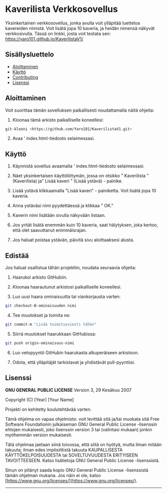 # Kaverilista Verkkosovellus

Yksinkertainen verkkosovellus, jonka avulla voit ylläpitää luetteloa kavereiden nimistä. Voit lisätä jopa 10 kaveria, ja heidän nimensä näkyvät verkkosivulla.
Tässä on linkki, josta voit testata sen: https://yaro101.github.io/KaverilistaV1/

## Sisällysluettelo

- [Aloittaminen](#Aloittaminen)
- [Käyttö](#käyttö)
- [Contributing](#contributing)
- [Lisenssi](#Lisenssi)

## Aloittaminen

Voit suorittaa tämän sovelluksen paikallisesti noudattamalla näitä ohjeita:

1. Kloonaa tämä arkisto paikalliselle koneellesi:

```bash
git-klooni <https://github.com/Yaro101/KaverilistaV1.git>
```

2. Avaa ' index.html-tiedosto selaimessasi.

## Käyttö

1. Käynnistä sovellus avaamalla ' index.html-tiedosto selaimessasi.

2. Näet yksinkertaisen käyttöliittymän, jossa on otsikko " Kaverilista "(Kaverilista) ja" Lisää kaveri " (Lisää ystävä) - painike.

3. Lisää ystävä klikkaamalla "Lisää kaveri" - painiketta. Voit lisätä jopa 10 kaveria.

4. Anna ystäväsi nimi pyydettäessä ja klikkaa " OK."

5. Kaverin nimi lisätään sivulla näkyvään listaan.

6. Jos yrität lisätä enemmän kuin 10 kaveria, saat hälytyksen, joka kertoo, että olet saavuttanut enimmäisrajan.

7. Jos haluat poistaa ystävän, päivitä sivu aloittaaksesi alusta.

## Edistää

Jos haluat osallistua tähän projektiin, noudata seuraavia ohjeita:

1. Haarukoi arkisto GitHubiin.

2. Kloonaa haarautunut arkistosi paikalliselle koneellesi.

3. Luo uusi haara ominaisuutta tai viankorjausta varten:

```bash
git checkout-B-ominaisuuden nimi
```

4. Tee muutokset ja toimita ne:

```bash
git commit-m "Lisää toimitusviesti tähän"
```

5. Siirrä muutokset haarukkaan GitHubissa:

```bash
git push origin-ominaisuus-nimi
```

6. Luo vetopyyntö GitHubin haarukasta alkuperäiseen arkistoon.

7. Odota, että ylläpitäjät tarkistavat ja yhdistävät pull-pyyntösi.

## Lisenssi

**GNU GENERAL PUBLIC LICENSE**
Version 3, 29 Kesäkuu 2007

Copyright (C) [Year] [Your Name]

Projekti on kehitetty koulutehtävää varten.

Tämä ohjelma on vapaa ohjelmisto: voit levittää sitä ja/tai muokata sitä Free Software Foundationin julkaiseman GNU General Public License -lisenssin ehtojen mukaisesti, joko lisenssin version 3 tai (valintasi mukaan) jonkin myöhemmän version mukaisesti.

Tätä ohjelmaa jaetaan siinä toivossa, että siitä on hyötyä, mutta ilman mitään takuuta; ilman edes implisiittistä takuuta KAUPALLISESTA KÄYTTÖKELPOISUUDESTA tai SOVELTUVUUDESTA ERITYISEEN TAVOITTEESEEN. Katso lisätietoja GNU General Public License -lisenssistä.

Sinun on pitänyt saada kopio GNU General Public License -lisenssistä tämän ohjelman mukana. Jos näin ei ole, katso [https://www.gnu.org/licenses/](https://www.gnu.org/licenses/).

---
